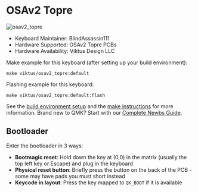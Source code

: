 # OSAv2 Topre

![osav2_topre](https://i.imgur.com/WTRrpQFh.png)

-   Keyboard Maintainer: BlindAssassin111
-   Hardware Supported: OSAv2 Topre PCBs
-   Hardware Availability: Viktus Design LLC

Make example for this keyboard (after setting up your build environment):

    make viktus/osav2_topre:default

Flashing example for this keyboard:

    make viktus/osav2_topre:default:flash

See the [build environment setup](https://docs.qmk.fm/#/getting_started_build_tools) and the [make instructions](https://docs.qmk.fm/#/getting_started_make_guide) for more information. Brand new to QMK? Start with our [Complete Newbs Guide](https://docs.qmk.fm/#/newbs).

## Bootloader

Enter the bootloader in 3 ways:

* **Bootmagic reset**: Hold down the key at (0,0) in the matrix (usually the top left key or Escape) and plug in the keyboard
* **Physical reset button**: Briefly press the button on the back of the PCB - some may have pads you must short instead
* **Keycode in layout**: Press the key mapped to `QK_BOOT` if it is available
